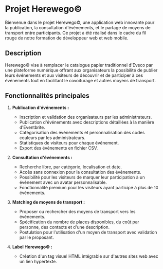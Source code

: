 # Projet Herewego©

Bienvenue dans le projet Herewego©, une application web innovante pour la publication, la consultation d'événements, et le partage de moyens de transport entre participants. Ce projet a été réalisé dans le cadre du fil rouge de notre formation de développeur web et web mobile.

## Description

Herewego© vise à remplacer le catalogue papier traditionnel d'Eveco par une plateforme numérique offrant aux organisateurs la possibilité de publier leurs événements et aux visiteurs de découvrir et de participer à ces événements tout en facilitant le covoiturage et autres moyens de transport.

## Fonctionnalités principales

1. **Publication d'événements :**
   - Inscription et validation des organisateurs par les administrateurs.
   - Publication d'événements avec descriptions détaillées à la manière d'Eventbrite.
   - Catégorisation des événements et personnalisation des codes couleurs par les administrateurs.
   - Statistiques de visiteurs pour chaque événement.
   - Export des événements en fichier CSV.

2. **Consultation d'événements :**
   - Recherche libre, par catégorie, localisation et date.
   - Accès sans connexion pour la consultation des événements.
   - Possibilité pour les visiteurs de marquer leur participation à un événement avec un avatar personnalisable.
   - Fonctionnalité premium pour les visiteurs ayant participé à plus de 10 événements.

3. **Matching de moyens de transport :**
   - Proposer ou rechercher des moyens de transport vers les événements.
   - Spécification du nombre de places disponibles, du coût par personne, des contacts et d'une description.
   - Postulation pour l'utilisation d'un moyen de transport avec validation par le proposant.

4. **Label Herewego© :**
   - Création d'un tag visuel HTML intégrable sur d'autres sites web avec un lien hypertexte.
